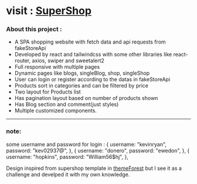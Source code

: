 # visit : [SuperShop](https://ali-hkh.github.io/SuperShop-react-tailwind-fakeApi/)

### About this project :

-  A SPA shopping website with fetch data and api requests from fakeStoreApi
-  Developed by react and tailwindcss with some other libraries like react-router, axios, swiper and sweetalert2
-  Full responsive with multiple pages
-  Dynamic pages like blogs, singleBlog, shop, singleShop
-  User can login or register according to the datas in fakeStoreApi
-  Products sort in categories and can be filtered by price
-  Two layout for Products list
-  Has pagination layout based on number of products shown
-  Has Blog section and comment(just styles)
-  Multiple customized components.

---

### note:

some username and password for login :
   {
      username: "kevinryan",
      password: "kev02937@",
   },
   {
      username: "donero",
      password: "ewedon",
   },
      {
      username: "hopkins",
      password: "William56$hj",
   },

Design inspired from supershop template in [themeForest](https://themeforest.net/) but I see it as a challenge and develped it with my own knowledge.
